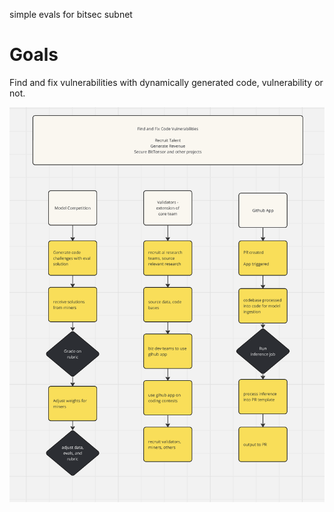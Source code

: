 simple evals for bitsec subnet

# Goals

Find and fix vulnerabilities with dynamically generated code, vulnerability or not.

![Overview](./images/overview.png)
